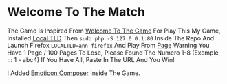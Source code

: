 # Welcome To The Match
The Game Is Inspired From [Welcome To The Game](https://store.steampowered.com/app/485380/Welcome_to_the_Game/)
For Play This My Game, Installed [Local TLD](https://github.com/jweslley/localtld) Then `sudo php -S 127.0.0.1:80` Inside The Repo And Launch Firefox `LOCALTLD=ann firefox` And Play From [Page](http://00000000000000000000000000000000.ann/) Warning You Have 1 Page / 100 Pages To Lose, Please Found The Numero 1-8 (Exemple ::: 1 - abc4) If You Have All, Paste In The URL And You Win!

I Added [Emoticon Composer](https://github.com/google/emoticon-composer-font) Inside The Game.